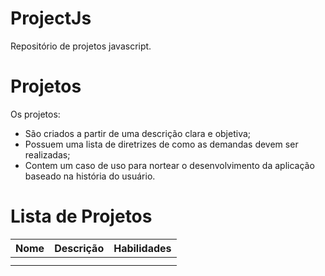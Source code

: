 # ProjectJs
Repositório de projetos javascript.

# Projetos
Os projetos:

- São criados a partir de uma descrição clara e objetiva;
- Possuem uma lista de diretrizes de como as demandas devem ser realizadas;
- Contem um caso de uso para nortear o desenvolvimento da aplicação baseado  na história do usuário. 

# Lista de Projetos


| Nome                |  Descrição          | Habilidades |
| ------------------- | ------------------- |-------------|
|                     |                     |             |
|                     |                     |             |
